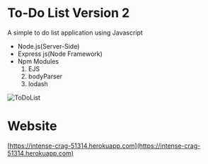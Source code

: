 # To-Do List Version 2
A simple to do list application using Javascript

* Node.js(Server-Side)
* Express js(Node Framework)
* Npm Modules
  1. EJS
  2. bodyParser
  3. lodash


![ToDoList](https://user-images.githubusercontent.com/73506253/116331909-b170d300-a80b-11eb-867a-eaa3f01708bc.png)

# Website 
[https://intense-crag-51314.herokuapp.com](https://intense-crag-51314.herokuapp.com)

